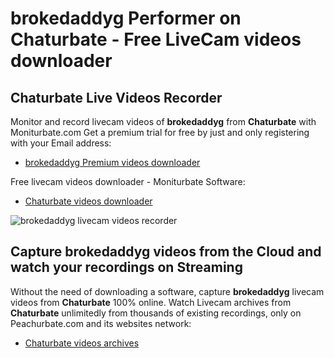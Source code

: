 # brokedaddyg Performer on Chaturbate - Free LiveCam videos downloader

## Chaturbate Live Videos Recorder

Monitor and record livecam videos of **brokedaddyg** from **Chaturbate** with Moniturbate.com
Get a premium trial for free by just and only registering with your Email address:
* [brokedaddyg Premium videos downloader](https://moniturbate.com/request-demo-licence-key.html)

Free livecam videos downloader - Moniturbate Software:
* [Chaturbate videos downloader](https://moniturbate.com/moniturbate-download-software.html)

![brokedaddyg livecam videos recorder](https://peachurnet.com/templates/moniturbate-software.png)


## Capture brokedaddyg videos from the Cloud and watch your recordings on Streaming

Without the need of downloading a software, capture **brokedaddyg** livecam videos from **Chaturbate** 100% online.
Watch Livecam archives from **Chaturbate** unlimitedly from thousands of existing recordings, only on Peachurbate.com and its websites network:
* [Chaturbate videos archives](https://peachurnet.com/)